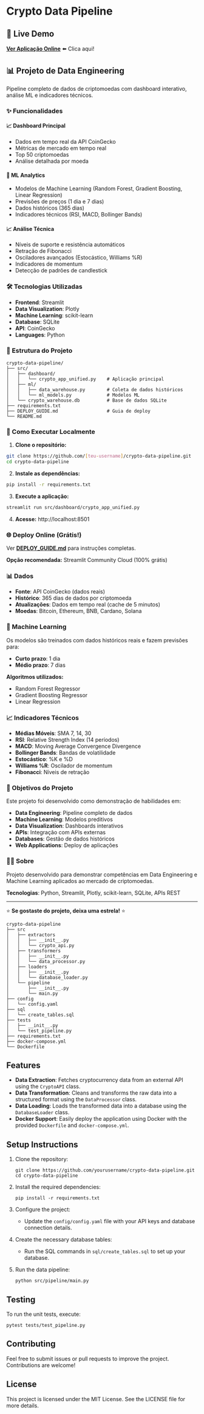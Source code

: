 # Crypto Data Pipeline

## 🚀 Live Demo
**[Ver Aplicação Online](https://crypto-data-pipeline.streamlit.app)** ⬅️ Clica aqui!

## 📊 Projeto de Data Engineering 

Pipeline completo de dados de criptomoedas com dashboard interativo, análise ML e indicadores técnicos.

### ✨ Funcionalidades

#### 📈 **Dashboard Principal**
- Dados em tempo real da API CoinGecko
- Métricas de mercado em tempo real
- Top 50 criptomoedas
- Análise detalhada por moeda

#### 🤖 **ML Analytics**
- Modelos de Machine Learning (Random Forest, Gradient Boosting, Linear Regression)
- Previsões de preços (1 dia e 7 dias)
- Dados históricos (365 dias)
- Indicadores técnicos (RSI, MACD, Bollinger Bands)

#### 📈 **Análise Técnica**
- Níveis de suporte e resistência automáticos
- Retração de Fibonacci
- Osciladores avançados (Estocástico, Williams %R)
- Indicadores de momentum
- Detecção de padrões de candlestick

### 🛠️ Tecnologias Utilizadas

- **Frontend**: Streamlit
- **Data Visualization**: Plotly
- **Machine Learning**: scikit-learn
- **Database**: SQLite
- **API**: CoinGecko
- **Languages**: Python

### 📁 Estrutura do Projeto

```
crypto-data-pipeline/
├── src/
│   ├── dashboard/
│   │   └── crypto_app_unified.py    # Aplicação principal
│   ├── ml/
│   │   ├── data_warehouse.py        # Coleta de dados históricos
│   │   └── ml_models.py             # Modelos ML
│   └── crypto_warehouse.db          # Base de dados SQLite
├── requirements.txt
├── DEPLOY_GUIDE.md                  # Guia de deploy
└── README.md
```

### 🚀 Como Executar Localmente

1. **Clone o repositório:**
```bash
git clone https://github.com/[teu-username]/crypto-data-pipeline.git
cd crypto-data-pipeline
```

2. **Instale as dependências:**
```bash
pip install -r requirements.txt
```

3. **Execute a aplicação:**
```bash
streamlit run src/dashboard/crypto_app_unified.py
```

4. **Acesse:** http://localhost:8501

### 🌐 Deploy Online (Grátis!)

Ver **[DEPLOY_GUIDE.md](DEPLOY_GUIDE.md)** para instruções completas.

**Opção recomendada:** Streamlit Community Cloud (100% grátis)

### 📊 Dados

- **Fonte**: API CoinGecko (dados reais)
- **Histórico**: 365 dias de dados por criptomoeda
- **Atualizações**: Dados em tempo real (cache de 5 minutos)
- **Moedas**: Bitcoin, Ethereum, BNB, Cardano, Solana

### 🤖 Machine Learning

Os modelos são treinados com dados históricos reais e fazem previsões para:
- **Curto prazo**: 1 dia
- **Médio prazo**: 7 dias

**Algoritmos utilizados:**
- Random Forest Regressor
- Gradient Boosting Regressor  
- Linear Regression

### 📈 Indicadores Técnicos

- **Médias Móveis**: SMA 7, 14, 30
- **RSI**: Relative Strength Index (14 períodos)
- **MACD**: Moving Average Convergence Divergence
- **Bollinger Bands**: Bandas de volatilidade
- **Estocástico**: %K e %D
- **Williams %R**: Oscilador de momentum
- **Fibonacci**: Níveis de retração

### 🎯 Objetivos do Projeto

Este projeto foi desenvolvido como demonstração de habilidades em:
- **Data Engineering**: Pipeline completo de dados
- **Machine Learning**: Modelos preditivos
- **Data Visualization**: Dashboards interativos
- **APIs**: Integração com APIs externas
- **Databases**: Gestão de dados históricos
- **Web Applications**: Deploy de aplicações

### 👨‍💻 Sobre

Projeto desenvolvido para demonstrar competências em Data Engineering e Machine Learning aplicados ao mercado de criptomoedas.

**Tecnologias**: Python, Streamlit, Plotly, scikit-learn, SQLite, APIs REST

---

⭐ **Se gostaste do projeto, deixa uma estrela!** ⭐

```
crypto-data-pipeline
├── src
│   ├── extractors
│   │   ├── __init__.py
│   │   └── crypto_api.py
│   ├── transformers
│   │   ├── __init__.py
│   │   └── data_processor.py
│   ├── loaders
│   │   ├── __init__.py
│   │   └── database_loader.py
│   └── pipeline
│       ├── __init__.py
│       └── main.py
├── config
│   └── config.yaml
├── sql
│   └── create_tables.sql
├── tests
│   ├── __init__.py
│   └── test_pipeline.py
├── requirements.txt
├── docker-compose.yml
└── Dockerfile
```

## Features

- **Data Extraction**: Fetches cryptocurrency data from an external API using the `CryptoAPI` class.
- **Data Transformation**: Cleans and transforms the raw data into a structured format using the `DataProcessor` class.
- **Data Loading**: Loads the transformed data into a database using the `DatabaseLoader` class.
- **Docker Support**: Easily deploy the application using Docker with the provided `Dockerfile` and `docker-compose.yml`.

## Setup Instructions

1. Clone the repository:
   ```
   git clone https://github.com/yourusername/crypto-data-pipeline.git
   cd crypto-data-pipeline
   ```

2. Install the required dependencies:
   ```
   pip install -r requirements.txt
   ```

3. Configure the project:
   - Update the `config/config.yaml` file with your API keys and database connection details.

4. Create the necessary database tables:
   - Run the SQL commands in `sql/create_tables.sql` to set up your database.

5. Run the data pipeline:
   ```
   python src/pipeline/main.py
   ```

## Testing

To run the unit tests, execute:
```
pytest tests/test_pipeline.py
```

## Contributing

Feel free to submit issues or pull requests to improve the project. Contributions are welcome!

## License

This project is licensed under the MIT License. See the LICENSE file for more details.
